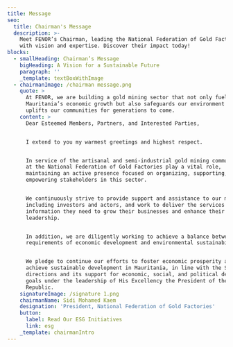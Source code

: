 ```yaml
---
title: Message
seo:
  title: Chairman's Message
  description: >-
    Meet FENOR’s Chairman, leading the National Federation of Gold Factories
    with vision and expertise. Discover their impact today!
blocks:
  - smallHeading: Chairman’s Message
    bigHeading: A Vision for a Sustainable Future
    paragraph: ''
    _template: textBoxWithImage
  - chairmanImage: /chairman message.png
    quote: >
      At FENOR, we are building a gold mining sector that not only fuels
      Mauritania’s economic growth but also safeguards our environment and
      uplifts our communities for generations to come.
    content: >
      Dear Esteemed Members, Partners, and Interested Parties,


      I extend to you my warmest greetings and highest respect.


      In service of the artisanal and semi-industrial gold mining community, we
      at the National Federation of Gold Factories play a vital role,
      maintaining an active presence focused on organizing, supporting, and
      empowering stakeholders in this sector.


      We continuously strive to provide support and assistance to our members,
      including investors and actors, and work to deliver the services and
      information they need to grow their businesses and enhance their
      leadership.


      In addition, we are diligently working to achieve a balance between the
      requirements of economic development and environmental sustainability.


      We pledge to continue our efforts to foster economic prosperity and to
      achieve sustainable development in Mauritania, in line with the State’s
      directions and its support for economic, social, and political development
      goals under the leadership of His Excellency the President of the
      Republic.
    signatureImage: /signature 1.png
    chairmanName: Sidi Mohamed Kaem
    designation: 'President, National Federation of Gold Factories'
    button:
      label: Read Our ESG Initiatives
      link: esg
    _template: chairmanIntro
---
```


